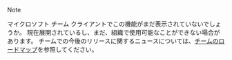 > [!NOTE]
> マイクロソフト チーム クライアントでこの機能がまだ表示されていないでしょうか。 現在展開されているし、まだ、組織で使用可能なことができない場合があります。 チームでの今後のリリースに関するニュースについては、[チームのロードマップ](http://aka.ms/TeamsRoadmap)を参照してください。 